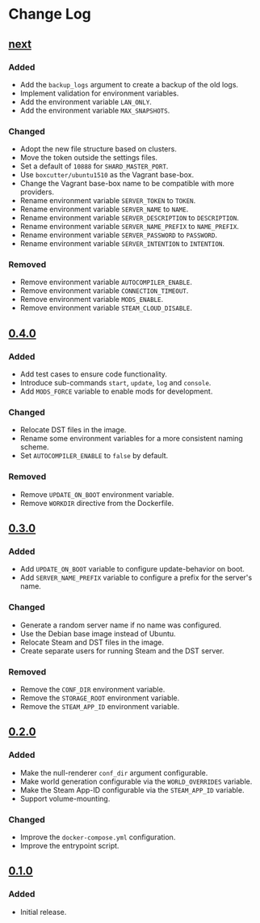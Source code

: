 # Change Log

## [next]

### Added
- Add the `backup_logs` argument to create a backup of the old logs.
- Implement validation for environment variables.
- Add the environment variable `LAN_ONLY`.
- Add the environment variable `MAX_SNAPSHOTS`.

### Changed
- Adopt the new file structure based on clusters.
- Move the token outside the settings files.
- Set a default of `10888` for `SHARD_MASTER_PORT`.
- Use `boxcutter/ubuntu1510` as the Vagrant base-box.
- Change the Vagrant base-box name to be compatible with more providers.
- Rename environment variable `SERVER_TOKEN` to `TOKEN`.
- Rename environment variable `SERVER_NAME` to `NAME`.
- Rename environment variable `SERVER_DESCRIPTION` to `DESCRIPTION`.
- Rename environment variable `SERVER_NAME_PREFIX` to `NAME_PREFIX`.
- Rename environment variable `SERVER_PASSWORD` to `PASSWORD`.
- Rename environment variable `SERVER_INTENTION` to `INTENTION`.

### Removed
- Remove environment variable `AUTOCOMPILER_ENABLE`.
- Remove environment variable `CONNECTION_TIMEOUT`.
- Remove environment variable `MODS_ENABLE`.
- Remove environment variable `STEAM_CLOUD_DISABLE`.

## [0.4.0]

### Added
- Add test cases to ensure code functionality.
- Introduce sub-commands `start`, `update`, `log` and `console`.
- Add `MODS_FORCE` variable to enable mods for development.

### Changed
- Relocate DST files in the image.
- Rename some environment variables for a more consistent naming scheme.
- Set `AUTOCOMPILER_ENABLE` to `false` by default.

### Removed
- Remove `UPDATE_ON_BOOT` environment variable.
- Remove `WORKDIR` directive from the Dockerfile.

## [0.3.0]

### Added
- Add `UPDATE_ON_BOOT` variable to configure update-behavior on boot.
- Add `SERVER_NAME_PREFIX` variable to configure a prefix for the server's name.

### Changed
- Generate a random server name if no name was configured.
- Use the Debian base image instead of Ubuntu.
- Relocate Steam and DST files in the image.
- Create separate users for running Steam and the DST server.

### Removed
- Remove the `CONF_DIR` environment variable.
- Remove the `STORAGE_ROOT` environment variable.
- Remove the `STEAM_APP_ID` environment variable.

## [0.2.0]

### Added
- Make the null-renderer `conf_dir` argument configurable.
- Make world generation configurable via the `WORLD_OVERRIDES` variable.
- Make the Steam App-ID configurable via the `STEAM_APP_ID` variable.
- Support volume-mounting.

### Changed
- Improve the `docker-compose.yml` configuration.
- Improve the entrypoint script.

## [0.1.0]

### Added
- Initial release.

[next]: https://github.com/dst-academy/server/compare/v0.4.0...HEAD
[0.4.0]: https://github.com/dst-academy/server/compare/v0.3.0...v0.4.0
[0.3.0]: https://github.com/dst-academy/server/compare/v0.2.0...v0.3.0
[0.2.0]: https://github.com/dst-academy/server/compare/v0.1.0...v0.2.0
[0.1.0]: https://github.com/dst-academy/server/compare/da19beb5479033b82dd6dc1200bb0cf6724904c3...v0.1.0
